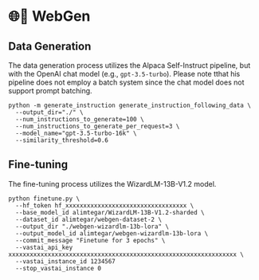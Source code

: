 # 🌐🤖 WebGen 

## Data Generation
The data generation process utilizes the Alpaca Self-Instruct pipeline, but with the OpenAI chat model (e.g., `gpt-3.5-turbo`). Please note tthat his pipeline does not employ a batch system since the chat model does not support prompt batching.
```
python -m generate_instruction generate_instruction_following_data \
  --output_dir="./" \
  --num_instructions_to_generate=100 \
  --num_instructions_to_generate_per_request=3 \
  --model_name="gpt-3.5-turbo-16k" \
  --similarity_threshold=0.6
```

## Fine-tuning
The fine-tuning process utilizes the WizardLM-13B-V1.2 model.

```
python finetune.py \
  --hf_token hf_xxxxxxxxxxxxxxxxxxxxxxxxxxxxxxxxxx \
  --base_model_id alimtegar/WizardLM-13B-V1.2-sharded \
  --dataset_id alimtegar/webgen-dataset-2 \
  --output_dir "./webgen-wizardlm-13b-lora" \
  --output_model_id alimtegar/webgen-wizardlm-13b-lora \
  --commit_message "Finetune for 3 epochs" \
  --vastai_api_key xxxxxxxxxxxxxxxxxxxxxxxxxxxxxxxxxxxxxxxxxxxxxxxxxxxxxxxxxxxxxxxx \
  --vastai_instance_id 1234567
  --stop_vastai_instance 0
```

<!-- 1. Clone the Llama-X repository:
```
git clone https://github.com/AetherCortex/Llama-X.git
```
2. Go to to the **Llama-X** directory and install the required libraries:
```
pip install -r requirements.txt
pip install deepspeed==0.9.2 transformers==4.29.2 datasets
```
3. Go to to the **Llama-X/src** directory and download **train_wizardcoder.py** from the WizardLM/WizardCoder repository:
```
wget https://raw.githubusercontent.com/nlpxucan/WizardLM/main/WizardCoder/src/train_wizardcoder.py
```
4. Before training, log in to Hugging Face:
```
huggingface-cli login
```
5. In the **Llama-X/src** directory, execute the following training command:
```
deepspeed train_wizardcoder.py \
    --model_name_or_path "bigcode/starcoder" \
    --data_path "alimtegar/webgen-dataset" \
    --output_dir "./output" \
    --num_train_epochs 3 \
    --model_max_length 2048 \
    --per_device_train_batch_size 16 \
    --per_device_eval_batch_size 1 \
    --gradient_accumulation_steps 4 \
    --evaluation_strategy "no" \
    --save_strategy "steps" \
    --save_steps 50 \
    --save_total_limit 2 \
    --learning_rate 2e-5 \
    --warmup_steps 30 \
    --logging_steps 2 \
    --lr_scheduler_type "cosine" \
    --report_to "tensorboard" \
    --gradient_checkpointing True \
    --deepspeed configs/deepspeed_config.json \
    --fp16 True
``` -->